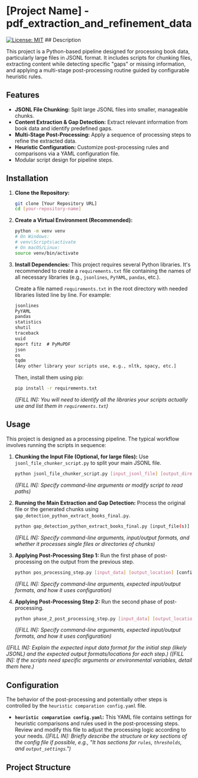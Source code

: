 # [Project Name] - pdf_extraction_and_refinement_data

[![License: MIT](https://img.shields.io/badge/License-MIT-yellow.svg)](https://opensource.org/licenses/MIT) ## Description


This project is a Python-based pipeline designed for processing book data, particularly large files in JSONL format. It includes scripts for chunking files, extracting content while detecting specific "gaps" or missing information, and applying a multi-stage post-processing routine guided by configurable heuristic rules.

## Features

* **JSONL File Chunking:** Split large JSONL files into smaller, manageable chunks.
* **Content Extraction & Gap Detection:** Extract relevant information from book data and identify predefined gaps.
* **Multi-Stage Post-Processing:** Apply a sequence of processing steps to refine the extracted data.
* **Heuristic Configuration:** Customize post-processing rules and comparisons via a YAML configuration file.
* Modular script design for pipeline steps.

## Installation

1.  **Clone the Repository:**
    ```bash
    git clone [Your Repository URL]
    cd [your-repository-name]
    ```

2.  **Create a Virtual Environment (Recommended):**
    ```bash
    python -m venv venv
    # On Windows:
    # venv\Scripts\activate
    # On macOS/Linux:
    source venv/bin/activate
    ```

3.  **Install Dependencies:**
    This project requires several Python libraries. It's recommended to create a `requirements.txt` file containing the names of all necessary libraries (e.g., `jsonlines`, `PyYAML`, `pandas`, etc.).

    Create a file named `requirements.txt` in the root directory with needed libraries listed line by line. For example:

    ```txt
    jsonlines
    PyYAML
    pandas
    statistics
    shutil
    traceback
    uuid
    mport fitz  # PyMuPDF
    json
    os
    tqdm
    [Any other library your scripts use, e.g., nltk, spacy, etc.]
    ```

    Then, install them using pip:
    ```bash
    pip install -r requirements.txt
    ```
    *([FILL IN]: You will need to identify all the libraries your scripts actually use and list them in `requirements.txt`)*

## Usage

This project is designed as a processing pipeline. The typical workflow involves running the scripts in sequence:

1.  **Chunking the Input File (Optional, for large files):**
    Use `jsonl_file_chunker_script.py` to split your main JSONL file.
    ```bash
    python jsonl_file_chunker_script.py [input_jsonl_file] [output_directory] [chunk_size]
    ```
    *([FILL IN]: Specify command-line arguments or modify script to read paths)*

2.  **Running the Main Extraction and Gap Detection:**
    Process the original file or the generated chunks using `gap_detection_python_extract_books_final.py`.
    ```bash
    python gap_detection_python_extract_books_final.py [input_file(s)] [output_location] [other_arguments]
    ```
    *([FILL IN]: Specify command-line arguments, input/output formats, and whether it processes single files or directories of chunks)*

3.  **Applying Post-Processing Step 1:**
    Run the first phase of post-processing on the output from the previous step.
    ```bash
    python pos_processing_step.py [input_data] [output_location] [configuration_path - potentially heuristic config?]
    ```
     *([FILL IN]: Specify command-line arguments, expected input/output formats, and how it uses configuration)*

4.  **Applying Post-Processing Step 2:**
    Run the second phase of post-processing.
    ```bash
    python phase_2_post_processing_step.py [input_data] [output_location] [configuration_path - potentially heuristic config?]
    ```
    *([FILL IN]: Specify command-line arguments, expected input/output formats, and how it uses configuration)*

*([FILL IN]: Explain the expected input data format for the initial step (likely JSONL) and the expected output formats/locations for each step.)*
*([FILL IN]: If the scripts need specific arguments or environmental variables, detail them here.)*

## Configuration

The behavior of the post-processing and potentially other steps is controlled by the `heuristic comparation config.yaml` file.

* **`heuristic comparation config.yaml`:** This YAML file contains settings for heuristic comparisons and rules used in the post-processing steps. Review and modify this file to adjust the processing logic according to your needs.
    *([FILL IN]: Briefly describe the *structure* or *key sections* of the config file if possible, e.g., "It has sections for `rules`, `thresholds`, and `output_settings`.")*

## Project Structure
